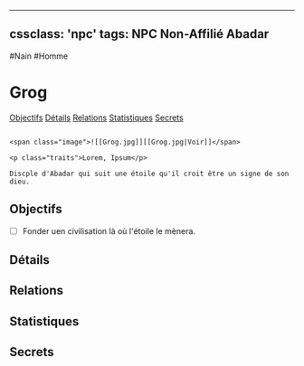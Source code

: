 
---
cssclass: 'npc'
tags: NPC Non-Affilié Abadar
---
<span class="npc-tags">#Nain #Homme</span>

# Grog
<span class="nav">[Objectifs](#Objectifs) [Détails](#Détails) [Relations](#Relations) [Statistiques](#Statistiques) [Secrets](#Secrets)</span>

```ad-desc

<span class="image">![[Grog.jpg]][[Grog.jpg|Voir]]</span>

<p class="traits">Lorem, Ipsum</p>

Discple d'Abadar qui suit une étoile qu'il croit être un signe de son dieu.
```

## Objectifs
- [ ] Fonder uen civilisation là où l'étoile le mènera.

## Détails

## Relations

## Statistiques

## Secrets